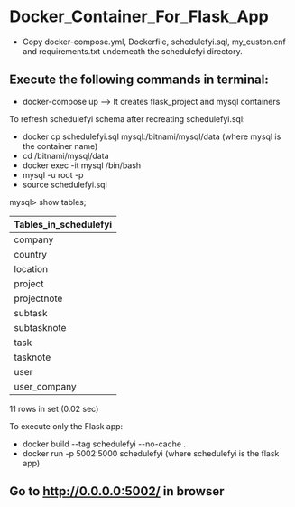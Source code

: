 # Docker_Container_For_Flask_App

-  Copy docker-compose.yml, Dockerfile, schedulefyi.sql, my_custon.cnf and requirements.txt underneath the schedulefyi directory.

## Execute the following commands in terminal:
- docker-compose up --> It creates flask_project and mysql containers

To refresh schedulefyi schema after recreating schedulefyi.sql:
- docker cp schedulefyi.sql mysql:/bitnami/mysql/data 
(where mysql is the container name)
- cd /bitnami/mysql/data
- docker exec -it mysql /bin/bash
- mysql -u root -p
- source schedulefyi.sql

mysql> show tables;

| Tables_in_schedulefyi |
|-----------------------|
| company               |
| country               |
| location              |
| project               |
| projectnote           |
| subtask               |
| subtasknote           |
| task                  |
| tasknote              |
| user                  |
| user_company          |

11 rows in set (0.02 sec)


To execute only the Flask app:
- docker build --tag schedulefyi --no-cache .
- docker run -p 5002:5000 schedulefyi
(where schedulefyi is the flask app)

## Go to http://0.0.0.0:5002/ in browser


